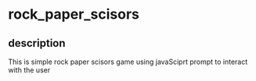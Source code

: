 # rock_paper_scisors
## description
This is simple rock paper scisors game using javaSciprt prompt to interact with the user
